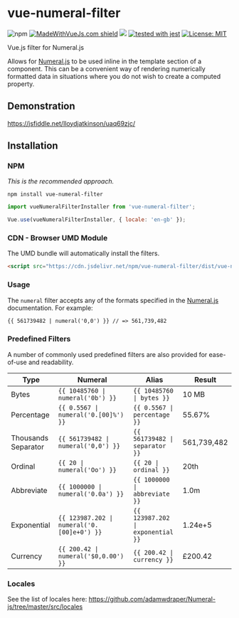 # vue-numeral-filter

![npm](https://img.shields.io/npm/dm/vue-numeral-filter.svg)
[![MadeWithVueJs.com shield](https://madewithvuejs.com/storage/repo-shields/838-shield.svg)](https://madewithvuejs.com/p/vue-js-filter-for-numeral-js/shield-link)
[![](https://data.jsdelivr.com/v1/package/npm/vue-numeral-filter/badge)](https://www.jsdelivr.com/package/npm/vue-numeral-filter)
[![tested with jest](https://img.shields.io/badge/tested_with-jest-99424f.svg)](https://github.com/facebook/jest)
[![License: MIT](https://img.shields.io/badge/License-MIT-green.svg)](https://opensource.org/licenses/MIT)


Vue.js filter for Numeral.js

Allows for [Numeral.js](http://numeraljs.com/) to be used inline in the template section of a component. This can be a convenient way of rendering numerically formatted data in situations where you do not wish to create a computed property.

## Demonstration
https://jsfiddle.net/lloydjatkinson/uaq69zjc/

## Installation

### NPM
*This is the recommended approach.*
```
npm install vue-numeral-filter
```
```js
import vueNumeralFilterInstaller from 'vue-numeral-filter';

Vue.use(vueNumeralFilterInstaller, { locale: 'en-gb' });
```


### CDN - Browser UMD Module
The UMD bundle will automatically install the filters.
```html
<script src="https://cdn.jsdelivr.net/npm/vue-numeral-filter/dist/vue-numeral-filter.min.js"></script>
```

### Usage
The `numeral` filter accepts any of the formats specified in the [Numeral.js](http://numeraljs.com/) documentation. For example:
```html
{{ 561739482 | numeral('0,0') }} // => 561,739,482
```

###  Predefined Filters
A number of commonly used predefined filters are also provided for ease-of-use and readability.

| Type                | Numeral                                   | Alias                            | Result      |
|---------------------|-------------------------------------------|----------------------------------|-------------|
| Bytes               | <code>{{ 10485760 &#124; numeral('0b') }}</code>            | <code>{{ 10485760 &#124; bytes }}</code>           | 10 MB       |
| Percentage          | <code>{{ 0.5567 &#124; numeral('0.[00]%') }}</code>         | <code>{{ 0.5567 &#124; percentage }}</code>        | 55.67%      |
| Thousands Separator | <code>{{ 561739482 &#124; numeral('0,0') }}</code>          | <code>{{ 561739482 &#124; separator }}</code>      | 561,739,482 |
| Ordinal             | <code>{{ 20 &#124; numeral('Oo') }}</code>                  | <code>{{ 20 &#124; ordinal }}</code>               | 20th        |
| Abbreviate          | <code>{{ 1000000 &#124; numeral('0.0a') }}</code>           | <code>{{ 1000000 &#124; abbreviate }}</code>       | 1.0m        |
| Exponential         | <code>{{ 123987.202 &#124; numeral('0.[00]e+0') }}</code> | <code>{{ 123987.202 &#124; exponential }}</code> | 1.24e+5     |
|Currency| <code>{{ 200.42 &#124; numeral('$0,0.00') }}</code>|<code>{{ 200.42 &#124; currency }}</code>|£200.42|

### Locales

See the list of locales here: https://github.com/adamwdraper/Numeral-js/tree/master/src/locales
